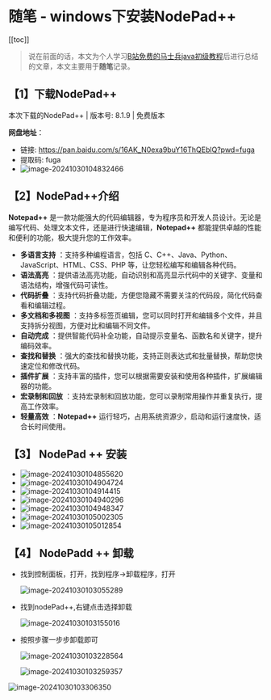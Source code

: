 # 随笔 - windows下安装NodePad++

[[toc]]

> 说在前面的话，本文为个人学习[B站免费的马士兵java初级教程](https://www.bilibili.com/video/BV1RK4y1g7A5/?spm_id_from=333.337.search-card.all.click&vd_source=65c7f6924d2d8ba5fa0d4c448818e08a)后进行总结的文章，本文主要用于<b>随笔</b>记录。

## 【1】下载NodePad++

本次下载的NodePad++ | 版本号: 8.1.9  | 免费版本

**网盘地址**：

- 链接: https://pan.baidu.com/s/16AK_N0exa9buY16ThQEblQ?pwd=fuga 
- 提取码: fuga 
- ![image-20241030104832466](../../../.vuepress/public/images/image-20241030104832466.png)

## 【2】NodePad++介绍

**Notepad++**  是一款功能强大的代码编辑器，专为程序员和开发人员设计。无论是编写代码、处理文本文件，还是进行快速编辑，**Notepad++**  都能提供卓越的性能和便利的功能，极大提升您的工作效率。

- **多语言支持** ：支持多种编程语言，包括 C、C++、Java、Python、JavaScript、HTML、CSS、PHP 等，让您轻松编写和编辑各种代码。
- **语法高亮** ：提供语法高亮功能，自动识别和高亮显示代码中的关键字、变量和语法结构，增强代码可读性。
- **代码折叠** ：支持代码折叠功能，方便您隐藏不需要关注的代码段，简化代码查看和编辑过程。
- **多文档和多视图** ：支持多标签页编辑，您可以同时打开和编辑多个文件，并且支持拆分视图，方便对比和编辑不同文件。
- **自动完成** ：提供智能代码补全功能，自动提示变量名、函数名和关键字，提升编码效率。
- **查找和替换** ：强大的查找和替换功能，支持正则表达式和批量替换，帮助您快速定位和修改代码。
- **插件扩展** ：支持丰富的插件，您可以根据需要安装和使用各种插件，扩展编辑器的功能。
- **宏录制和回放** ：支持宏录制和回放功能，您可以录制常用操作并重复执行，提高工作效率。
- **轻量高效** ：**Notepad++**  运行轻巧，占用系统资源少，启动和运行速度快，适合长时间使用。

## 【3】 NodePad ++ 安装

- ![image-20241030104855620](../../../.vuepress/public/images/image-20241030104855620.png)
- ![image-20241030104904724](../../../.vuepress/public/images/image-20241030104904724.png)
- ![image-20241030104914415](../../../.vuepress/public/images/image-20241030104914415.png)
- ![image-20241030104940296](../../../.vuepress/public/images/image-20241030104940296.png)
- ![image-20241030104948347](../../../.vuepress/public/images/image-20241030104948347.png)
- ![image-20241030105002305](../../../.vuepress/public/images/image-20241030105002305.png)
- ![image-20241030105012854](../../../.vuepress/public/images/image-20241030105012854.png)

## 【4】 NodePadd ++ 卸载

- 找到控制面板，打开，找到程序->卸载程序，打开

  ![image-20241030103055289](../../../.vuepress/public/images/image-20241030103055289.png)

- 找到nodePad++,右键点击选择卸载

  ![image-20241030103155016](../../../.vuepress/public/images/image-20241030103155016.png)

- 按照步骤一步步卸载即可

  ![image-20241030103228564](../../../.vuepress/public/images/image-20241030103228564.png)

  ![image-20241030103259357](../../../.vuepress/public/images/image-20241030103259357.png)

![image-20241030103306350](../../../.vuepress/public/images/image-20241030103306350.png)